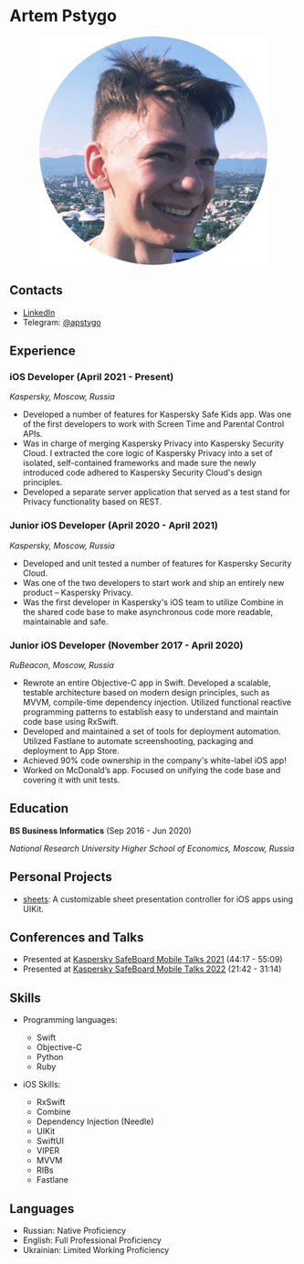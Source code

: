# Artem Pstygo

<p align="center">
  <img width="400" src="Resources/profile-picture.png">
</p>

## Contacts

- [LinkedIn](https://linkedin.com/in/artyom-pstygo-a7a382188)
- Telegram: [@apstygo](https://t.me/apstygo)

## Experience

### iOS Developer (April 2021 - Present)

_Kaspersky, Moscow, Russia_

- Developed a number of features for Kaspersky Safe Kids app. Was one of the first developers to work with Screen Time and Parental Control APIs.
- Was in charge of merging Kaspersky Privacy into Kaspersky Security Cloud. I extracted the core logic of Kaspersky Privacy into a set of isolated, self-contained frameworks and made sure the newly introduced code adhered to Kaspersky Security Cloud's design principles.
- Developed a separate server application that served as a test stand for Privacy functionality based on REST.

### Junior iOS Developer (April 2020 - April 2021)

_Kaspersky, Moscow, Russia_

- Developed and unit tested a number of features for Kaspersky Security Cloud.
- Was one of the two developers to start work and ship an entirely new product – Kaspersky Privacy.
- Was the first developer in Kaspersky's iOS team to utilize Combine in the shared code base to make asynchronous code more
readable, maintainable and safe.

### Junior iOS Developer (November 2017 - April 2020)

_RuBeacon, Moscow, Russia_

- Rewrote an entire Objective-C app in Swift. Developed a scalable, testable architecture based on modern design principles, such as MVVM, compile-time dependency injection. Utilized functional reactive programming patterns to establish easy to understand and maintain code base using RxSwift.
- Developed and maintained a set of tools for deployment automation. Utilized Fastlane to automate screenshooting, packaging and deployment to App Store.
- Achieved 90% code ownership in the company's white-label iOS app!
- Worked on McDonald’s app. Focused on unifying the code base and covering it with unit tests.

## Education

__BS Business Informatics__ (Sep 2016 - Jun 2020)

_National Research University Higher School of Economics, Moscow, Russia_

## Personal Projects

- [sheets](https://github.com/apstygo/sheets): A customizable sheet presentation controller for iOS apps using UIKit.

## Conferences and Talks

- Presented at [Kaspersky SafeBoard Mobile Talks 2021](https://youtu.be/SVFptf8t3Zc?t=2656) (44:17 - 55:09)
- Presented at [Kaspersky SafeBoard Mobile Talks 2022](https://youtu.be/ZPt1SJkPXks?t=1302) (21:42 - 31:14)

## Skills

- Programming languages:
  - Swift
  - Objective-C
  - Python
  - Ruby

- iOS Skills:
  - RxSwift
  - Combine
  - Dependency Injection (Needle)
  - UIKit
  - SwiftUI
  - VIPER
  - MVVM
  - RIBs
  - Fastlane
  
## Languages

- Russian: Native Proficiency
- English: Full Professional Proficiency
- Ukrainian: Limited Working Proficiency
